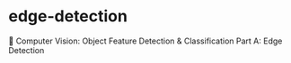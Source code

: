 # edge-detection
👀 Computer Vision: Object Feature Detection & Classification
Part A: Edge Detection
